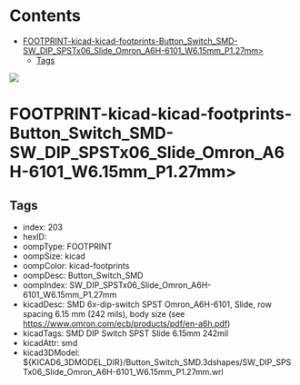 



Contents
========

* [FOOTPRINT-kicad-kicad-footprints-Button_Switch_SMD-SW_DIP_SPSTx06_Slide_Omron_A6H-6101_W6.15mm_P1.27mm>](#footprint-kicad-kicad-footprints-button_switch_smd-sw_dip_spstx06_slide_omron_a6h-6101_w615mm_p127mm)
	* [Tags](#tags)
  
![][im]
# FOOTPRINT-kicad-kicad-footprints-Button_Switch_SMD-SW_DIP_SPSTx06_Slide_Omron_A6H-6101_W6.15mm_P1.27mm>

## Tags

- index: 203
- hexID: 
- oompType: FOOTPRINT
- oompSize: kicad
- oompColor: kicad-footprints
- oompDesc: Button_Switch_SMD
- oompIndex: SW_DIP_SPSTx06_Slide_Omron_A6H-6101_W6.15mm_P1.27mm
- kicadDesc: SMD 6x-dip-switch SPST Omron_A6H-6101, Slide, row spacing 6.15 mm (242 mils), body size  (see https://www.omron.com/ecb/products/pdf/en-a6h.pdf)
- kicadTags: SMD DIP Switch SPST Slide 6.15mm 242mil
- kicadAttr: smd
- kicad3DModel: ${KICAD6_3DMODEL_DIR}/Button_Switch_SMD.3dshapes/SW_DIP_SPSTx06_Slide_Omron_A6H-6101_W6.15mm_P1.27mm.wrl



[im]: image.png
